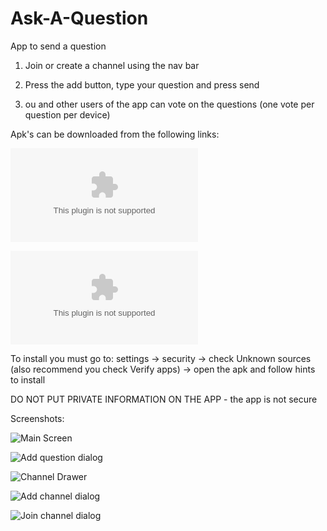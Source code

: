 # Ask-A-Question
App to send a question

1) Join or create a channel using the nav bar

2) Press the add button, type your question and press send

3) ou and other users of the app can vote on the questions (one vote per question per device)

Apk's can be downloaded from the following links:

![1.0.0](https://github.com/arranlomas/Ask-A-Question/raw/master/release-apk/1.0.0.apk)

![1.0.1](https://github.com/arranlomas/Ask-A-Question/raw/master/release-apk/1.0.1.apk)


To install you must go to:
settings -> security -> check Unknown sources (also recommend you check Verify apps) -> open the apk and follow hints to install


DO NOT PUT PRIVATE INFORMATION ON THE APP - the app is not secure


Screenshots:

![Main Screen](https://github.com/arranlomas/Ask-A-Question/blob/master/screenshots/ask-a-question-screenshot-b.png)

![Add question dialog](https://github.com/arranlomas/Ask-A-Question/blob/master/screenshots/ask-a-question-screenshot-a.png)

![Channel Drawer](https://github.com/arranlomas/Ask-A-Question/blob/master/screenshots/ask-a-question-screenshot-c.jpg)

![Add channel dialog](https://github.com/arranlomas/Ask-A-Question/blob/master/screenshots/ask-a-question-screenshot-d.jpg)

![Join channel dialog](https://github.com/arranlomas/Ask-A-Question/blob/master/screenshots/ask-a-question-screenshot-e.jpg)
